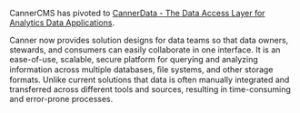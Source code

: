 CannerCMS has pivoted to [CannerData - The Data Access Layer for
Analytics Data Applications](https://cannerdata.com/). 

Canner now provides solution designs for data teams so that data owners, stewards, and consumers can easily collaborate in one interface. It is an ease-of-use, scalable, secure platform for querying and analyzing information across multiple databases, ﬁle systems, and other storage formats. Unlike current solutions that data is often manually integrated and transferred across different tools and sources, resulting in time-consuming and error-prone processes.
